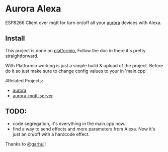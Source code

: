 # Aurora Alexa

ESP8266 Client over mqtt for turn on/off all your [aurora](https://github.com/garhul/aurora) devices with Alexa.


## Install

This project is done on [platformio](https://platformio.org/), Follow the doc in there it's pretty straightforward.

With Platformio working is just a simple build & upload of the project. 
Before do it so just make sure to change config values to your in 'main.cpp'

#Related Projects:

- [aurora](https://github.com/garhul/aurora)
- [aurora-mqtt-server](https://github.com/sfabrizio/aurora-mqtt-server)


## TODO:
- code segregation, it's everything in the main.cpp now.
- find a way to send effects and more parameters from Alexa. Now it's just an on/off with a hardcode effect. 


Thanks to [@garhul](https://github.com/garhul)!